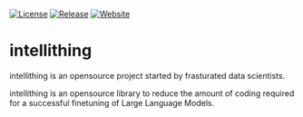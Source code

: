 <p align="center">

[![License](https://img.shields.io/github/license/Saeidjamali/intellithing)](https://github.com/Saeidjamali/intellithing/blob/main/LICENSE)
[![Release](https://img.shields.io/github/v/release/Saeidjamali/intellithing?label=release)](https://github.com/Saeidjamali/intellithing/releases)
[![Website](https://img.shields.io/badge/website-online-800080)](https://intellithing.tech)

</p>



# intellithing

intellithing is an opensource project started by frasturated data scientists.

intellithing is an opensource library to reduce the amount of coding required for a successful finetuning of Large Language Models. 
